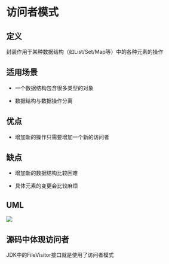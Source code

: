 # 访问者模式

## 定义

封装作用于某种数据结构（如List/Set/Map等）中的各种元素的操作

## 适用场景

* 一个数据结构包含很多类型的对象

* 数据结构与数据操作分离

## 优点

* 增加新的操作只需要增加一个新的访问者

## 缺点

* 增加新的数据结构比较困难

* 具体元素的变更会比较麻烦

## UML

![](https://ws1.sinaimg.cn/large/7ebba446ly1fz1vk7axqcj21jc18e445.jpg)

## 源码中体现访问者

JDK中的FileVisitor接口就是使用了访问者模式